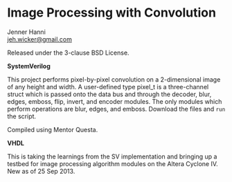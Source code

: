 Image Processing with Convolution 
=================================

Jenner Hanni  
<jeh.wicker@gmail.com>

Released under the 3-clause BSD License.

**SystemVerilog**

This project performs pixel-by-pixel convolution on a 2-dimensional image of any height and width. A user-defined type pixel_t is a three-channel struct which is passed onto the data bus and through the decoder, blur, edges, emboss, flip, invert, and encoder modules. The only modules which perform operations are blur, edges, and emboss. Download the files and `run` the script.

Compiled using Mentor Questa.

**VHDL**

This is taking the learnings from the SV implementation and bringing up a testbed for image processing algorithm modules on the Altera Cyclone IV. New as of 25 Sep 2013. 

